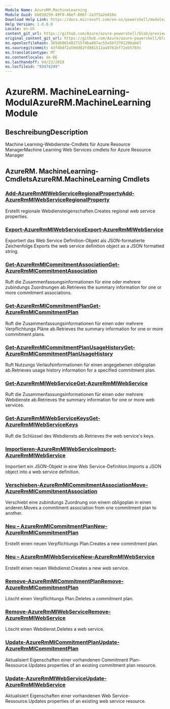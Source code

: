 ```yaml
---
Module Name: AzureRM.MachineLearning
Module Guid: bb030259-49f9-46ef-806f-2a3f5a2e018e
Download Help Link: https://docs.microsoft.com/en-us/powershell/module/azurerm.machinelearning
Help Version: 1.0.0.0
Locale: en-US
content_git_url: https://github.com/Azure/azure-powershell/blob/preview/src/ResourceManager/MachineLearning/Commands.MachineLearning/help/AzureRM.MachineLearning.md
original_content_git_url: https://github.com/Azure/azure-powershell/blob/preview/src/ResourceManager/MachineLearning/Commands.MachineLearning/help/AzureRM.MachineLearning.md
ms.openlocfilehash: 369d696548371574bad87ac55e5bf2701290ab67
ms.sourcegitcommit: 43f4bdf2a59dd82fd881512aa9761bf72eb5703c
ms.translationtype: MT
ms.contentlocale: de-DE
ms.lasthandoff: 04/23/2019
ms.locfileid: "93474249"
---
```

# <span data-ttu-id="60b81-101">AzureRM. MachineLearning-Modul</span><span class="sxs-lookup"><span data-stu-id="60b81-101">AzureRM.MachineLearning Module</span></span>
## <span data-ttu-id="60b81-102">Beschreibung</span><span class="sxs-lookup"><span data-stu-id="60b81-102">Description</span></span>
<span data-ttu-id="60b81-103">Machine Learning-Webdienste-Cmdlets für Azure Resource Manager</span><span class="sxs-lookup"><span data-stu-id="60b81-103">Machine Learning Web Services cmdlets for Azure Resource Manager</span></span>

## <span data-ttu-id="60b81-104">AzureRM. MachineLearning-Cmdlets</span><span class="sxs-lookup"><span data-stu-id="60b81-104">AzureRM.MachineLearning Cmdlets</span></span>
### [<span data-ttu-id="60b81-105">Add-AzureRmMlWebServiceRegionalProperty</span><span class="sxs-lookup"><span data-stu-id="60b81-105">Add-AzureRmMlWebServiceRegionalProperty</span></span>](Add-AzureRmMlWebServiceRegionalProperty.md)
<span data-ttu-id="60b81-106">Erstellt regionale Webdiensteigenschaften.</span><span class="sxs-lookup"><span data-stu-id="60b81-106">Creates regional web service properties.</span></span>

### [<span data-ttu-id="60b81-107">Export-AzureRmMlWebService</span><span class="sxs-lookup"><span data-stu-id="60b81-107">Export-AzureRmMlWebService</span></span>](Export-AzureRmMlWebService.md)
<span data-ttu-id="60b81-108">Exportiert das Web Service Definition-Objekt als JSON-formatierte Zeichenfolge.</span><span class="sxs-lookup"><span data-stu-id="60b81-108">Exports the web service definition object as a JSON formatted string.</span></span>

### [<span data-ttu-id="60b81-109">Get-AzureRmMlCommitmentAssociation</span><span class="sxs-lookup"><span data-stu-id="60b81-109">Get-AzureRmMlCommitmentAssociation</span></span>](Get-AzureRmMlCommitmentAssociation.md)
<span data-ttu-id="60b81-110">Ruft die Zusammenfassungsinformationen für eine oder mehrere zubindungs Zuordnungen ab.</span><span class="sxs-lookup"><span data-stu-id="60b81-110">Retrieves the summary information for one or more commitment associations.</span></span>

### [<span data-ttu-id="60b81-111">Get-AzureRmMlCommitmentPlan</span><span class="sxs-lookup"><span data-stu-id="60b81-111">Get-AzureRmMlCommitmentPlan</span></span>](Get-AzureRmMlCommitmentPlan.md)
<span data-ttu-id="60b81-112">Ruft die Zusammenfassungsinformationen für einen oder mehrere Verpflichtungs Pläne ab.</span><span class="sxs-lookup"><span data-stu-id="60b81-112">Retrieves the summary information for one or more commitment plans.</span></span>

### [<span data-ttu-id="60b81-113">Get-AzureRmMlCommitmentPlanUsageHistory</span><span class="sxs-lookup"><span data-stu-id="60b81-113">Get-AzureRmMlCommitmentPlanUsageHistory</span></span>](Get-AzureRmMlCommitmentPlanUsageHistory.md)
<span data-ttu-id="60b81-114">Ruft Nutzungs Verlaufsinformationen für einen angegebenen obligoplan ab.</span><span class="sxs-lookup"><span data-stu-id="60b81-114">Retrieves usage history information for a specified commitment plan.</span></span>

### [<span data-ttu-id="60b81-115">Get-AzureRmMlWebService</span><span class="sxs-lookup"><span data-stu-id="60b81-115">Get-AzureRmMlWebService</span></span>](Get-AzureRmMlWebService.md)
<span data-ttu-id="60b81-116">Ruft die Zusammenfassungsinformationen für einen oder mehrere Webdienste ab.</span><span class="sxs-lookup"><span data-stu-id="60b81-116">Retrieves the summary information for one or more web services.</span></span>

### [<span data-ttu-id="60b81-117">Get-AzureRmMlWebServiceKeys</span><span class="sxs-lookup"><span data-stu-id="60b81-117">Get-AzureRmMlWebServiceKeys</span></span>](Get-AzureRmMlWebServiceKeys.md)
<span data-ttu-id="60b81-118">Ruft die Schlüssel des Webdiensts ab.</span><span class="sxs-lookup"><span data-stu-id="60b81-118">Retrieves the web service's keys.</span></span>

### [<span data-ttu-id="60b81-119">Importieren-AzureRmMlWebService</span><span class="sxs-lookup"><span data-stu-id="60b81-119">Import-AzureRmMlWebService</span></span>](Import-AzureRmMlWebService.md)
<span data-ttu-id="60b81-120">Importiert ein JSON-Objekt in eine Web Service-Definition.</span><span class="sxs-lookup"><span data-stu-id="60b81-120">Imports a JSON object into a web service definition.</span></span>

### [<span data-ttu-id="60b81-121">Verschieben-AzureRmMlCommitmentAssociation</span><span class="sxs-lookup"><span data-stu-id="60b81-121">Move-AzureRmMlCommitmentAssociation</span></span>](Move-AzureRmMlCommitmentAssociation.md)
<span data-ttu-id="60b81-122">Verschiebt eine zubindungs Zuordnung von einem obligoplan in einen anderen.</span><span class="sxs-lookup"><span data-stu-id="60b81-122">Moves a commitment association from one commitment plan to another.</span></span>

### [<span data-ttu-id="60b81-123">Neu – AzureRmMlCommitmentPlan</span><span class="sxs-lookup"><span data-stu-id="60b81-123">New-AzureRmMlCommitmentPlan</span></span>](New-AzureRmMlCommitmentPlan.md)
<span data-ttu-id="60b81-124">Erstellt einen neuen Verpflichtungs Plan.</span><span class="sxs-lookup"><span data-stu-id="60b81-124">Creates a new commitment plan.</span></span>

### [<span data-ttu-id="60b81-125">Neu – AzureRmMlWebService</span><span class="sxs-lookup"><span data-stu-id="60b81-125">New-AzureRmMlWebService</span></span>](New-AzureRmMlWebService.md)
<span data-ttu-id="60b81-126">Erstellt einen neuen Webdienst.</span><span class="sxs-lookup"><span data-stu-id="60b81-126">Creates a new web service.</span></span>

### [<span data-ttu-id="60b81-127">Remove-AzureRmMlCommitmentPlan</span><span class="sxs-lookup"><span data-stu-id="60b81-127">Remove-AzureRmMlCommitmentPlan</span></span>](Remove-AzureRmMlCommitmentPlan.md)
<span data-ttu-id="60b81-128">Löscht einen Verpflichtungs Plan.</span><span class="sxs-lookup"><span data-stu-id="60b81-128">Deletes a commitment plan.</span></span>

### [<span data-ttu-id="60b81-129">Remove-AzureRmMlWebService</span><span class="sxs-lookup"><span data-stu-id="60b81-129">Remove-AzureRmMlWebService</span></span>](Remove-AzureRmMlWebService.md)
<span data-ttu-id="60b81-130">Löscht einen Webdienst.</span><span class="sxs-lookup"><span data-stu-id="60b81-130">Deletes a web service.</span></span>

### [<span data-ttu-id="60b81-131">Update-AzureRmMlCommitmentPlan</span><span class="sxs-lookup"><span data-stu-id="60b81-131">Update-AzureRmMlCommitmentPlan</span></span>](Update-AzureRmMlCommitmentPlan.md)
<span data-ttu-id="60b81-132">Aktualisiert Eigenschaften einer vorhandenen Commitment Plan-Ressource.</span><span class="sxs-lookup"><span data-stu-id="60b81-132">Updates properties of an existing commitment plan resource.</span></span>

### [<span data-ttu-id="60b81-133">Update-AzureRmMlWebService</span><span class="sxs-lookup"><span data-stu-id="60b81-133">Update-AzureRmMlWebService</span></span>](Update-AzureRmMlWebService.md)
<span data-ttu-id="60b81-134">Aktualisiert Eigenschaften einer vorhandenen Web Service-Ressource.</span><span class="sxs-lookup"><span data-stu-id="60b81-134">Updates properties of an existing web service resource.</span></span>

